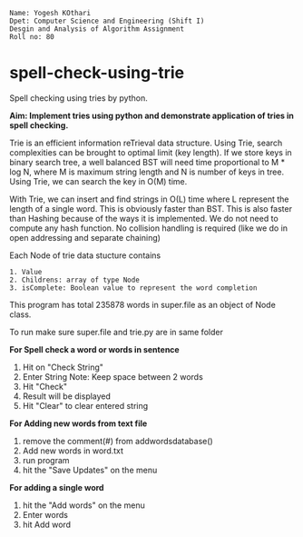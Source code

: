   

    Name: Yogesh KOthari
    Dpet: Computer Science and Engineering (Shift I)
    Desgin and Analysis of Algorithm Assignment
    Roll no: 80


# spell-check-using-trie
Spell checking using tries by python.

**Aim: Implement tries using python and demonstrate application of tries in spell checking.**

  Trie is an efficient information reTrieval data structure. Using Trie, search complexities can be brought to optimal limit (key length). If we store keys in binary search tree, a well balanced BST will need time proportional to M * log N, where M is maximum string length and N is number of keys in tree. Using Trie, we can search the key in O(M) time.

  With Trie, we can insert and find strings in O(L) time where L represent the length of a single word. This is obviously faster than BST. This is also faster than Hashing because of the ways it is implemented. We do not need to compute any hash function. No collision handling is required (like we do in open addressing and separate chaining)

Each Node of trie data stucture contains

    1. Value
    2. Childrens: array of type Node
    3. isComplete: Boolean value to represent the word completion

This program has total 235878 words in super.file as an object of Node class.

To run make sure super.file and trie.py are in same folder

**For Spell check a word or words in sentence**
  1. Hit on "Check String"
  2. Enter String
      Note: Keep space between 2 words
  3. Hit "Check"
  4. Result will be displayed
  5. Hit "Clear" to clear entered string

**For Adding new words from text file**
  1. remove the comment(#) from addwordsdatabase()
  2. Add new words in word.txt
  3. run program
  4. hit the "Save Updates" on the menu
  
**For adding a single word**
  1. hit the "Add words" on the menu
  2. Enter words
  3. hit Add word


